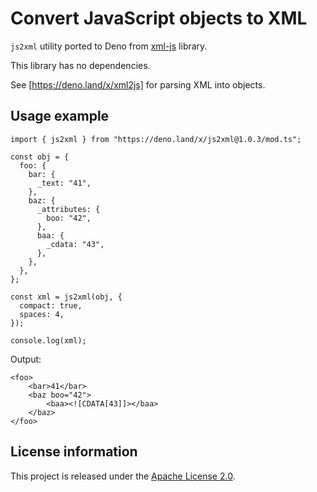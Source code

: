 Convert JavaScript objects to XML
=================================

`js2xml` utility ported to Deno from [xml-js](https://github.com/nashwaan/xml-js) library.

This library has no dependencies. 

See [https://deno.land/x/xml2js] for parsing XML into objects.

Usage example
-------------

```
import { js2xml } from "https://deno.land/x/js2xml@1.0.3/mod.ts";

const obj = {
  foo: {
    bar: {
      _text: "41",
    },
    baz: {
      _attributes: {
        boo: "42",
      },
      baa: {
        _cdata: "43",
      },
    },
  },
};

const xml = js2xml(obj, {
  compact: true,
  spaces: 4,
});

console.log(xml);
```

Output:

```
<foo>
    <bar>41</bar>
    <baz boo="42">
        <baa><![CDATA[43]]></baa>
    </baz>
</foo>
```

License information
-------------------

This project is released under the [Apache License 2.0](http://www.apache.org/licenses/LICENSE-2.0).
